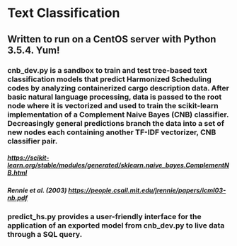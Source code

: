 # Text Classification
## Written to run on a CentOS server with Python 3.5.4. Yum!
### cnb_dev.py is a sandbox to train and test tree-based text classification models that predict Harmonized Scheduling codes by analyzing containerized cargo description data. After basic natural language processing, data is passed to the root node where it is vectorized and used to train the scikit-learn implementation of a Complement Naive Bayes (CNB) classifier. Decreasingly general predictions branch the data into a set of new nodes each containing another TF-IDF vectorizer, CNB classifier pair.
##### *https://scikit-learn.org/stable/modules/generated/sklearn.naive_bayes.ComplementNB.html*
##### *Rennie et al. (2003) https://people.csail.mit.edu/jrennie/papers/icml03-nb.pdf*
### predict_hs.py provides a user-friendly interface for the application of an exported model from cnb_dev.py to live data through a SQL query.
